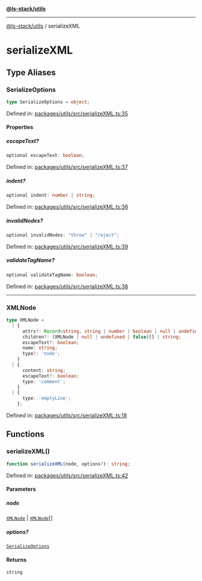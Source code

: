 [**@ls-stack/utils**](README.md)

---

[@ls-stack/utils](modules.md) / serializeXML

# serializeXML

## Type Aliases

### SerializeOptions

```ts
type SerializeOptions = object;
```

Defined in: [packages/utils/src/serializeXML.ts:35](https://github.com/lucasols/utils/blob/main/packages/utils/src/serializeXML.ts#L35)

#### Properties

##### escapeText?

```ts
optional escapeText: boolean;
```

Defined in: [packages/utils/src/serializeXML.ts:37](https://github.com/lucasols/utils/blob/main/packages/utils/src/serializeXML.ts#L37)

##### indent?

```ts
optional indent: number | string;
```

Defined in: [packages/utils/src/serializeXML.ts:36](https://github.com/lucasols/utils/blob/main/packages/utils/src/serializeXML.ts#L36)

##### invalidNodes?

```ts
optional invalidNodes: "throw" | "reject";
```

Defined in: [packages/utils/src/serializeXML.ts:39](https://github.com/lucasols/utils/blob/main/packages/utils/src/serializeXML.ts#L39)

##### validateTagName?

```ts
optional validateTagName: boolean;
```

Defined in: [packages/utils/src/serializeXML.ts:38](https://github.com/lucasols/utils/blob/main/packages/utils/src/serializeXML.ts#L38)

---

### XMLNode

```ts
type XMLNode =
  | {
      attrs?: Record<string, string | number | boolean | null | undefined>;
      children?: (XMLNode | null | undefined | false)[] | string;
      escapeText?: boolean;
      name: string;
      type?: 'node';
    }
  | {
      content: string;
      escapeText?: boolean;
      type: 'comment';
    }
  | {
      type: 'emptyLine';
    };
```

Defined in: [packages/utils/src/serializeXML.ts:18](https://github.com/lucasols/utils/blob/main/packages/utils/src/serializeXML.ts#L18)

## Functions

### serializeXML()

```ts
function serializeXML(node, options?): string;
```

Defined in: [packages/utils/src/serializeXML.ts:42](https://github.com/lucasols/utils/blob/main/packages/utils/src/serializeXML.ts#L42)

#### Parameters

##### node

[`XMLNode`](#xmlnode) | [`XMLNode`](#xmlnode)[]

##### options?

[`SerializeOptions`](#serializeoptions)

#### Returns

`string`
